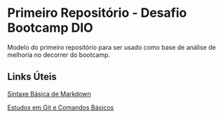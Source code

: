 # Primeiro Repositório - Desafio Bootcamp DIO
Modelo do primeiro repositório para ser usado como base de análise de melhoria no decorrer do bootcamp.


## Links Úteis
[Sintaxe Básica de Markdown](https://www.markdownguide.org/basic-syntax/)

[Estudos em Git e Comandos Básicos](https://github.com/gabrieldarezzo/estudos-git)
